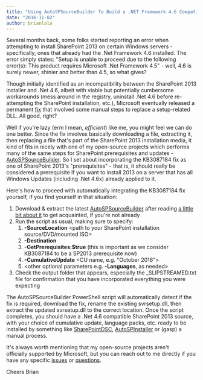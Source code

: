 ```yaml
---
title: "Using AutoSPSourceBuilder To Build a .NET Framework 4.6 Compatible SharePoint 2013 Installation Source"
date: "2016-11-02"
author: brianlala
---
```


Several months back, some folks started reporting an error when attempting to install SharePoint 2013 on certain Windows servers - specifically, ones that already had the .Net Framework 4.6 installed. The error simply states: "Setup is unable to proceed due to the following error(s): This product requires Microsoft .Net Framework 4.5" - well, 4.6 is surely newer, shinier and better than 4.5, so what gives?

Though initially identified as an incompatibility between the SharePoint 2013 installer and .Net 4.6, albeit with viable but potentially cumbersome workarounds (mess around in the registry, uninstall .Net 4.6 before re-attempting the SharePoint installation, etc.), Microsoft eventually released a permanent [fix](https://support.microsoft.com/en-ca/kb/3087184) that involved some manual steps to replace a setup-related DLL. All good, right?

Well if you're lazy (erm I mean, _efficient_) like me, you might feel we can do one better. Since the fix involves basically downloading a file, extracting it, then replacing a file that's part of the SharePoint 2013 installation media, it kind of fits in nicely with one of my open-source projects which performs many of the same steps for SharePoint prerequisites and updates - [AutoSPSourceBuilder](https://github.com/brianlala/AutoSPSourceBuilder). So I set about incorporating the KB3087184 fix as one of SharePoint 2013's "prerequisites" - that is, it should really be considered a prerequisite if you want to install 2013 on a server that has all Windows Updates (including .Net 4.6x) already applied to it.

Here's how to proceed with automatically integrating the KB3087184 fix yourself, if you find yourself in that situation:

1. Download & extract the latest [AutoSPSourceBuilder](https://github.com/brianlala/AutoSPSourceBuilder/archive/master.zip) after reading [a little bit about it](https://github.com/brianlala/AutoSPSourceBuilder/wiki) to get acquainted, if you're not already
2. Run the script as usual, making sure to specify:
    1. **\-SourceLocation** <path to your SharePoint installation source/DVD/mounted ISO>
    2. **\-Destination** <path where the assembled stuff should be saved>
    3. **\-GetPrerequisites:$true** (this is important as we consider KB3087184 to be a SP2013 prerequisite now)
    4. **\-CumulativeUpdate** <CU name, e.g. "October 2016">
    5. <other optional parameters e.g. **-Languages**, as needed>
3. Check the output folder that appears, especially the \_SLIPSTREAMED.txt file for confirmation that you have incorporated everything you were expecting

The AutoSPSourceBuilder PowerShell script will automatically detect if the fix is required, download the fix, rename the existing svrsetup.dll, then extract the updated svrsetup.dll to the correct location. Once the script completes, you should have a .Net 4.6 compatible SharePoint 2013 source, with your choice of cumulative update, language packs, etc. ready to be installed by something like [SharePointDSC](https://github.com/PowerShell/SharePointDsc), [AutoSPInstaller](https://autospinstaller.com) or (gasp) a manual process.

It's always worth mentioning that my open-source projects aren't officially supported by Microsoft, but you can reach out to me directly if you have any specific [issues](https://github.com/brianlala/AutoSPSourceBuilder/issues) or [questions](https://twitter.com/brianlala).

Cheers Brian

